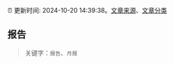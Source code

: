 :alarm_clock: 更新时间: 2024-10-20 14:39:38。[文章来源](/README.md)、[文章分类](/TAGS.md)

## 报告


> 关键字：`报告`、`月报`



